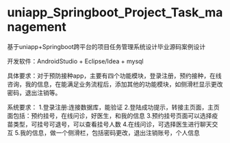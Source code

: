 # uniapp_Springboot_Project_Task_management
基于uniapp+Springboot跨平台的项目任务管理系统设计毕业源码案例设计

开发软件：AndroidStudio + Eclipse/Idea + mysql

具体要求：对于预防接种app，主要有四个功能模块，登录注册，预约接种，在线咨询，我的信息，在能满足业务流程后，添加其他的功能模块，如侧滑栏显示更改密码，退出注销等。

系统要求：
1.登录注册:连接数据库，能验证
2.登陆成功提示，转接主页面，主页面包括：预约挂号，在线问诊，好医生，和我的信息
3.预约挂号页面可以选择疫苗类型，可挂号可退号，可以查看挂号人数
4.在线问诊，可选择医生进行聊天交互
5.我的信息，做一个侧滑栏，包括密码更改，退出注销账号，个人信息
